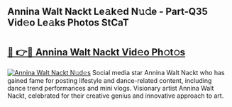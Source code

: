 ## Annina Walt Nackt Le𝚊k𝚎d N𝚞𝚍e - Part-Q35 Vid𝚎o Le𝚊ks Photos StCaT

# <h2><a href="http://fb12w5.evod.top/?m=Annina+Walt+Nackt">🔗 👉🔴 Annina Walt Nackt Vid𝚎o Ph𝚘t𝚘s</a></h2>

[![Annina Walt Nackt N𝚞d𝚎s](https://i.imgur.com/8V9OHl7.gif)](http://fb12w5.evod.top/?m=Annina+Walt+Nackt)
Social media star Annina Walt Nackt who has gained fame for posting lifestyle and dance-related content, including dance trend performances and mini vlogs. Visionary artist Annina Walt Nackt, celebrated for their creative genius and innovative approach to art. 
